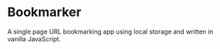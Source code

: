 # Bookmarker

A single page URL bookmarking app using local storage and written in vanilla JavaScript.
